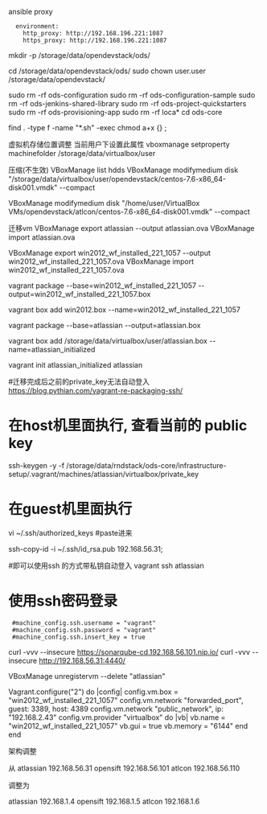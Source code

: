 
ansible proxy

      environment:
        http_proxy: http://192.168.196.221:1087
        https_proxy: http://192.168.196.221:1087
        

mkdir -p /storage/data/opendevstack/ods/

cd /storage/data/opendevstack/ods/
sudo chown user.user /storage/data/opendevstack/

sudo rm -rf  ods-configuration 
sudo rm -rf  ods-configuration-sample
sudo rm -rf  ods-jenkins-shared-library
sudo rm -rf  ods-project-quickstarters
sudo rm -rf  ods-provisioning-app
sudo rm -rf  loca*
cd ods-core

find . -type f -name "*.sh" -exec chmod a+x {} \;



虚拟机存储位置调整
当前用户下设置此属性
vboxmanage setproperty machinefolder  /storage/data/virtualbox/user

压缩(不生效)
VBoxManage list hdds
VBoxManage modifymedium disk "/storage/data/virtualbox/user/opendevstack/centos-7.6-x86_64-disk001.vmdk" --compact

VBoxManage modifymedium disk "/home/user/VirtualBox VMs/opendevstack/atlcon/centos-7.6-x86_64-disk001.vmdk" --compact

迁移vm
VBoxManage export atlassian --output atlassian.ova
VBoxManage import atlassian.ova


VBoxManage export win2012_wf_installed_221_1057 --output win2012_wf_installed_221_1057.ova
VBoxManage import win2012_wf_installed_221_1057.ova


vagrant package --base=win2012_wf_installed_221_1057 --output=win2012_wf_installed_221_1057.box

vagrant box add win2012.box --name=win2012_wf_installed_221_1057


vagrant package --base=atlassian --output=atlassian.box

vagrant box add /storage/data/virtualbox/user/atlassian.box --name=atlassian_initialized

vagrant init atlassian_initialized atlassian

#迁移完成后之前的private_key无法自动登入 https://blog.pythian.com/vagrant-re-packaging-ssh/
# 在host机里面执行, 查看当前的 public key
ssh-keygen -y -f /storage/data/rndstack/ods-core/infrastructure-setup/.vagrant/machines/atlassian/virtualbox/private_key

# 在guest机里面执行 
vi ~/.ssh/authorized_keys
#paste进来 


ssh-copy-id -i ~/.ssh/id_rsa.pub 192.168.56.31;




#即可以使用ssh 的方式带私钥自动登入
vagrant ssh atlassian


# 使用ssh密码登录
     #machine_config.ssh.username = "vagrant"
     #machine_config.ssh.password = "vagrant"
     #machine_config.ssh.insert_key = true



curl -vvv --insecure   https://sonarqube-cd.192.168.56.101.nip.io/
curl -vvv --insecure   http://192.168.56.31:4440/



VBoxManage unregistervm --delete "atlassian"


Vagrant.configure("2") do |config|
  config.vm.box = "win2012_wf_installed_221_1057"
  config.vm.network "forwarded_port", guest: 3389, host: 4389
  config.vm.network "public_network", ip: "192.168.2.43"
  config.vm.provider "virtualbox" do |vb|
    vb.name = "win2012_wf_installed_221_1057"
    vb.gui = true
    vb.memory = "6144"
  end
end



架构调整 

从 
atlassian 192.168.56.31
opensift 192.168.56.101
atlcon 192.168.56.110

调整为

atlassian  192.168.1.4
opensift   192.168.1.5
atlcon     192.168.1.6


